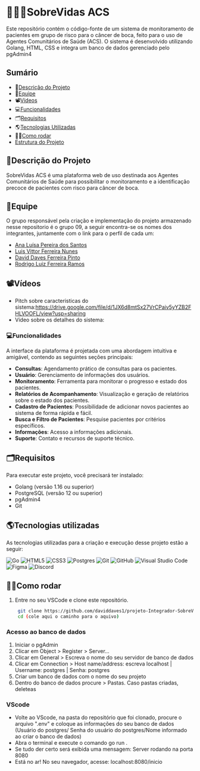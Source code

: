 

# 👩‍⚕️🦷SobreVidas ACS



Este repositório contém o código-fonte de um sistema de monitoramento de pacientes em grupo de risco para o câncer de boca, feito para o uso de Agentes Comunitários de Saúde (ACS). 
O sistema é desenvolvido utilizando Golang, HTML, CSS e integra um banco de dados gerenciado pelo pgAdmin4

## Sumário

- 📖[Descrição do Projeto](#descrição-do-projeto)
- 👥[Equipe](#equipe)
- 📽️[Vídeos](#videos)
- 💻[Funcionalidades](#funcionalidades)
- 🗂️[Requisitos](#requisitos)
- 🌎[Tecnologias Utilizadas](#tecnologias-utilizadas)
- 👨‍💻[Como rodar](#como-rodar)
- [Estrutura do Projeto](#estrutura-do-projeto)


## 📖Descrição do Projeto

SobreVidas ACS é uma plataforma web de uso destinada aos Agentes Comunitários de Saúde para possibilitar o monitoramento e a identificação precoce de pacientes com risco para câncer de boca.

## 👥Equipe
O grupo responsável pela criação e implementação do projeto armazenado nesse repositorio é o grupo 09, a seguir encontra-se os nomes dos integrantes, juntamente com o link para o perfil de cada um:
- [Ana Luísa Pereira dos Santos](https://github.com/AnaLuisaPS07) 
- [Luis Vittor Ferreira Nunes](https://github.com/LuisVittor)
- [David Daves Ferreira Pinto](https://github.com/daviddaves1)
- [Rodrigo Luiz Ferreira Ramos](https://github.com/rodrigoluizf)

## 📽️Vídeos
- Pitch sobre caracteristicas do sistema:https://drive.google.com/file/d/1JX6d8mtSx27VrCPaiv5yYZB2FHLVOOFL/view?usp=sharing
- Vídeo sobre os detalhes do sistema:


### 💻Funcionalidades

A interface da plataforma é projetada com uma abordagem intuitiva e amigável, contendo as seguintes seções principais:

- **Consultas**: Agendamento prático de consultas para os pacientes.
- **Usuário**: Gerenciamento de informações dos usuários.
- **Monitoramento**: Ferramenta para monitorar o progresso e estado dos pacientes.
- **Relatórios de Acompanhamento**: Visualização e geração de relatórios sobre o estado dos pacientes.
- **Cadastro de Pacientes**: Possibilidade de adicionar novos pacientes ao sistema de forma rápida e fácil.
- **Busca e Filtro de Pacientes**: Pesquise pacientes por critérios específicos.
- **Informações**: Acesso a informações adicionais.
- **Suporte**: Contato e recursos de suporte técnico.



## 🗂️Requisitos

Para executar este projeto, você precisará ter instalado:

- Golang (versão 1.16 ou superior)
- PostgreSQL (versão 12 ou superior)
- pgAdmin4
- Git


## 🌎Tecnologias utilizadas
As tecnologias utilizadas para a criação e execução desse projeto estão a seguir:

![Go](https://img.shields.io/badge/go-%2300ADD8.svg?style=for-the-badge&logo=go&logoColor=white)
![HTML5](https://img.shields.io/badge/html5-%23E34F26.svg?style=for-the-badge&logo=html5&logoColor=white)
![CSS3](https://img.shields.io/badge/css3-%231572B6.svg?style=for-the-badge&logo=css3&logoColor=white)
![Postgres](https://img.shields.io/badge/postgres-%23316192.svg?style=for-the-badge&logo=postgresql&logoColor=white)
![Git](https://img.shields.io/badge/git-%23F05033.svg?style=for-the-badge&logo=git&logoColor=white)
![GitHub](https://img.shields.io/badge/github-%23121011.svg?style=for-the-badge&logo=github&logoColor=white)
![Visual Studio Code](https://img.shields.io/badge/Visual%20Studio%20Code-0078d7.svg?style=for-the-badge&logo=visual-studio-code&logoColor=white)
![Figma](https://img.shields.io/badge/figma-%23F24E1E.svg?style=for-the-badge&logo=figma&logoColor=white)
![Discord](https://img.shields.io/badge/Discord-%235865F2.svg?style=for-the-badge&logo=discord&logoColor=white)

## 👨‍💻Como rodar
1. Entre no seu VSCode e clone este repositório.
   ```sh
    git clone https://github.com/daviddaves1/projeto-Integrador-SobreVidas-ACS.git
    cd (cole aqui o caminho para o aquivo)
    ```


### Acesso ao banco de dados
1. Iniciar o pgAdmin
2. Clicar em Object > Register > Server...
3. Clicar em General > Escreva o nome do seu servidor de banco de dados
4. Clicar em Connection > Host name/address: escreva localhost | Username: postgres | Senha: postgres
5. Criar um banco de dados com o nome do seu projeto
6. Dentro do banco de dados procure > Pastas. Caso pastas criadas, deleteas

### VScode

- Volte ao VScode, na pasta do repositório que foi clonado, procure o arquivo ".env" e coloque as informações do seu banco de dados (Usuário do postgres/ Senha do usuário do postgres/Nome informado ao criar o banco de dados)
- Abra o terminal e execute o comando go run .
- Se tudo der certo será exibida uma mensagem: Server rodando na porta 8080
- Está no ar! No seu navegador, acesse: localhost:8080/inicio
   
